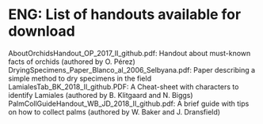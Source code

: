 # ENG: List of handouts available for download <br/> 
AboutOrchidsHandout_OP_2017_II_github.pdf: Handout about must-known facts of orchids (authored by O. Pérez) <br/>
DryingSpecimens_Paper_Blanco_al_2006_Selbyana.pdf: Paper describing a simple method to dry specimens in the field <br/>
LamialesTab_BK_2018_II_github.PDF: A Cheat-sheet with characters to identify Lamiales (authored by B. Klitgaard and N. Biggs)<br/>
PalmCollGuideHandout_WB_JD_2018_II_github.pdf: A brief guide with tips on how to collect palms (authored by W. Baker and J. Dransfield)<br/>
